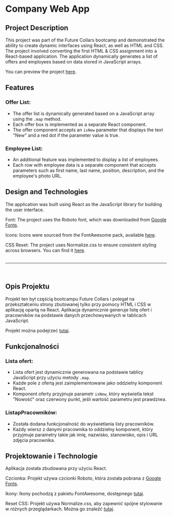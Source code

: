 # Company Web App

## Project Description
This project was part of the Future Collars bootcamp and demonstrated the ability to create dynamic interfaces using React, as well as HTML and CSS. The project involved converting the first HTML & CSS assignment into a React-based application. The application dynamically generates a list of offers and employees based on data stored in JavaScript arrays.

You can preview the project [here](https://react-company-web-app.netlify.app/).

## Features

### Offer List:
- The offer list is dynamically generated based on a JavaScript array using the `.map` method.
- Each offer box is implemented as a separate React component.
- The offer component accepts an `isNew` parameter that displays the text "New" and a red dot if the parameter value is true.

### Employee List:
- An additional feature was implemented to display a list of employees.
- Each row with employee data is a separate component that accepts parameters such as first name, last name, position, description, and the employee's photo URL.

## Design and Technologies
The application was built using React as the JavaScript library for building the user interface.

Font: The project uses the Roboto font, which was downloaded from [Google Fonts](https://fonts.google.com/specimen/Roboto).

Icons: Icons were sourced from the FontAwesome pack, available [here](https://fontawesome.com/).

CSS Reset: The project uses Normalize.css to ensure consistent styling across browsers. You can find it [here](https://necolas.github.io/normalize.css/).
<br><br>

---

<br>

## Opis Projektu
Projekt ten był częścią bootcampu Future Collars i polegał na przekształceniu strony zbutowanej tylko przy pomocy HTML i CSS w aplikację opartą na React. Aplikacja dynamicznie generuje listę ofert i pracowników na podstawie danych przechowywanych w tablicach JavaScript.

Projekt można podejrzeć [tutaj](https://react-company-web-app.netlify.app/).

## Funkcjonalności

### Lista ofert:
- Lista ofert jest dynamicznie generowana na podstawie tablicy JavaScript przy użyciu metody `.map`.
- Każde pole z ofertą jest zaimplementowane jako oddzielny komponent React.
- Komponent oferty przyjmuje parametr `isNew`, który wyświetla tekst "Nowość" oraz czerwony punkt, jeśli wartość parametru jest prawdziwa.

### ListapPracowników:
- Została dodana funkcjonalność do wyświetlania listy pracowników.
- Każdy wiersz z danymi pracownika to oddzielny komponent, który przyjmuje parametry takie jak imię, nazwisko, stanowisko, opis i URL zdjęcia pracownika.

## Projektowanie i Technologie
Aplikacja została zbudowana przy użyciu React.

Czcionka: Projekt używa czcionki Roboto, która została pobrana z [Google Fonts](https://fonts.google.com/specimen/Roboto).

Ikony: Ikony pochodzą z pakietu FontAwesome, dostępnego [tutaj](https://fontawesome.com/).

Reset CSS: Projekt używa Normalize.css, aby zapewnić spójne stylowanie w różnych przeglądarkach. Można go znaleźć [tutaj](https://necolas.github.io/normalize.css/).


